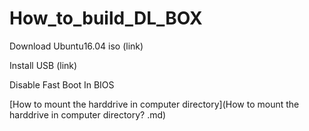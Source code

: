 # How_to_build_DL_BOX


Download Ubuntu16.04 iso (link)

Install USB (link) 

Disable Fast Boot In BIOS  

[How to mount the harddrive in computer directory](How to mount the harddrive in computer directory? .md)
